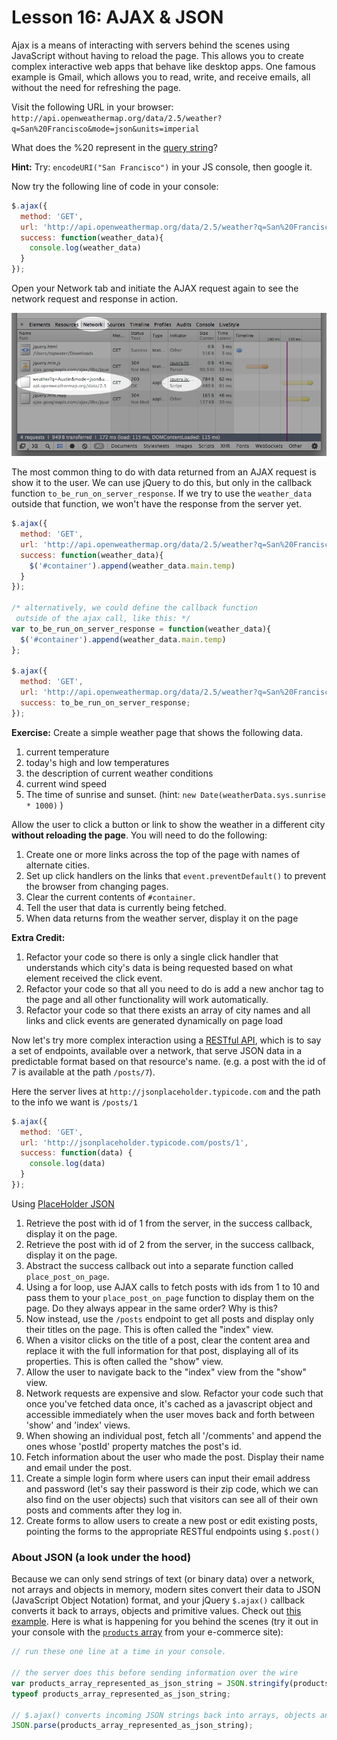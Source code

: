 # Lesson 16: AJAX & JSON

Ajax is a means of interacting with servers behind the scenes using JavaScript without having to reload the page. This allows you to create complex interactive web apps that behave like desktop apps. One famous example is Gmail, which allows you to read, write, and receive emails, all without the need for refreshing the page.

Visit the following URL in your browser: `http://api.openweathermap.org/data/2.5/weather?q=San%20Francisco&mode=json&units=imperial`

What does the %20 represent in the [query string](//en.wikipedia.org/wiki/Query_string)?

**Hint:** Try: `encodeURI("San Francisco")` in your JS console, then google it.

Now try the following line of code in your console:

```javascript
$.ajax({
  method: 'GET',
  url: 'http://api.openweathermap.org/data/2.5/weather?q=San%20Francisco&mode=json&units=imperial',
  success: function(weather_data){
    console.log(weather_data)
  }
});
```

Open your Network tab and initiate the AJAX request again to see the network request and response in action.

![](resources/ajax.png)

The most common thing to do with data returned from an AJAX request is show it to the user. We can use jQuery to do this, but only in the callback function `to_be_run_on_server_response`. If we try to use the `weather_data` outside that function, we won't have the response from the server yet.

```javascript
$.ajax({
  method: 'GET',
  url: 'http://api.openweathermap.org/data/2.5/weather?q=San%20Francisco&mode=json&units=imperial',
  success: function(weather_data){
    $('#container').append(weather_data.main.temp)
  }
});

/* alternatively, we could define the callback function
 outside of the ajax call, like this: */
var to_be_run_on_server_response = function(weather_data){
  $('#container').append(weather_data.main.temp)
};

$.ajax({
  method: 'GET',
  url: 'http://api.openweathermap.org/data/2.5/weather?q=San%20Francisco&mode=json&units=imperial',
  success: to_be_run_on_server_response;
});
```

**Exercise:** Create a simple weather page that shows the following data.

1.  current temperature
2.  today's high and low temperatures
3.  the description of current weather conditions
4.  current wind speed
5.  The time of sunrise and sunset. (hint: `new Date(weatherData.sys.sunrise * 1000)` )

Allow the user to click a button or link to show the weather in a different city **without reloading the page**. You will need to do the following:

1.  Create one or more links across the top of the page with names of alternate cities.
2.  Set up click handlers on the links that `event.preventDefault()` to prevent the browser from changing pages.
3.  Clear the current contents of `#container`.
4.  Tell the user that data is currently being fetched.
5.  When data returns from the weather server, display it on the page

**Extra Credit:**

1.  Refactor your code so there is only a single click handler that understands which city's data is being requested based on what element received the click event.
2.  Refactor your code so that all you need to do is add a new anchor tag to the page and all other functionality will work automatically.
3.  Refactor your code so that there exists an array of city names and all links and click events are generated dynamically on page load

Now let's try more complex interaction using a [RESTful API](//en.wikipedia.org/wiki/Representational_state_transfer), which is to say a set of endpoints, available over a network, that serve JSON data in a predictable format based on that resource's name. (e.g. a post with the id of 7 is available at the path `/posts/7`).

Here the server lives at `http://jsonplaceholder.typicode.com` and the path to the info we want is `/posts/1`

```javascript
$.ajax({
  method: 'GET',
  url: 'http://jsonplaceholder.typicode.com/posts/1',
  success: function(data) {
    console.log(data)
  }
});
```

Using [PlaceHolder JSON](http://jsonplaceholder.typicode.com/)

1.  Retrieve the post with id of 1 from the server, in the success callback, display it on the page.
2.  Retrieve the post with id of 2 from the server, in the success callback, display it on the page.
3.  Abstract the success callback out into a separate function called `place_post_on_page`.
4.  Using a for loop, use AJAX calls to fetch posts with ids from 1 to 10 and pass them to your `place_post_on_page` function to display them on the page. Do they always appear in the same order? Why is this?
5.  Now instead, use the `/posts` endpoint to get all posts and display only their titles on the page. This is often called the "index" view.
6.  When a visitor clicks on the title of a post, clear the content area and replace it with the full information for that post, displaying all of its properties. This is often called the "show" view.
7.  Allow the user to navigate back to the "index" view from the "show" view.
8.  Network requests are expensive and slow. Refactor your code such that once you've fetched data once, it's cached as a javascript object and accessible immediately when the user moves back and forth between 'show' and 'index' views.
9.  When showing an individual post, fetch all '/comments' and append the ones whose 'postId' property matches the post's id.
10.  Fetch information about the user who made the post. Display their name and email under the post.
11.  Create a simple login form where users can input their email address and password (let's say their password is their zip code, which we can also find on the user objects) such that visitors can see all of their own posts and comments after they log in.
12.  Create forms to allow users to create a new post or edit existing posts, pointing the forms to the appropriate RESTful endpoints using `$.post()`

### About JSON (a look under the hood)

Because we can only send strings of text (or binary data) over a network, not arrays and objects in memory, modern sites convert their data to JSON (JavaScript Object Notation) format, and your jQuery `$.ajax()` callback converts it back to arrays, objects and primitive values. Check out [this example](http://learnxinyminutes.com/docs/json/). Here is what is happening for you behind the scenes (try it out in your console with the [`products` array](students/products.js) from your e-commerce site):

```javascript
// run these one line at a time in your console.

// the server does this before sending information over the wire
var products_array_represented_as_json_string = JSON.stringify(products);
typeof products_array_represented_as_json_string;

// $.ajax() converts incoming JSON strings back into arrays, objects and primitive values before passing it into your callback function.
JSON.parse(products_array_represented_as_json_string);
```

</section>

</div>